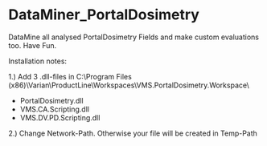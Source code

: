 # DataMiner_PortalDosimetry
DataMine all analysed PortalDosimetry Fields and make custom evaluations too. Have Fun.

Installation notes:

1.) Add 3 .dll-files in C:\Program Files (x86)\Varian\ProductLine\Workspaces\VMS.PortalDosimetry.Workspace\
- PortalDosimetry.dll
- VMS.CA.Scripting.dll
- VMS.DV.PD.Scripting.dll

2.) Change Network-Path. Otherwise your file will be created in Temp-Path
